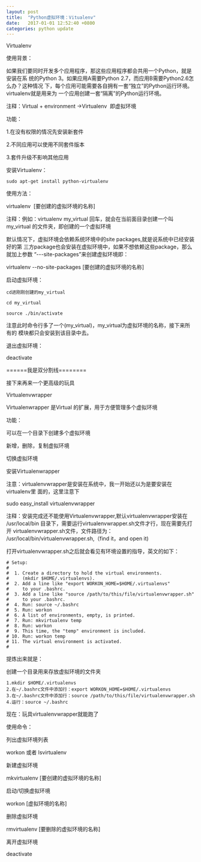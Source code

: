 ```yaml
---
layout: post
title:  "Python虚拟环境：Vitualenv"
date:   2017-01-01 12:52:40 +0800
categories: python update
---
```


Virtualenv

使用背景：

如果我们要同时开发多个应用程序，那这些应用程序都会共用一个Python，就是安装在系
统的Python 3。如果应用A需要Python 2.7，而应用B需要Python2.6怎么办？这种情况
下，每个应用可能需要各自拥有一套“独立”的Python运行环境。virtualenv就是用来为
一个应用创建一套“隔离”的Python运行环境。

注释：Virtual + environment ->Virtualenv  即虚拟环境

功能：

1.在没有权限的情况先安装新套件

2.不同应用可以使用不同套件版本

3.套件升级不影响其他应用

安装Virtualenv：
```
sudo apt-get install python-virtualenv
```

使用方法：

virtualenv  [要创建的虚拟环境的名称]

注释：例如：virtualenv my_virtual 回车，就会在当前面目录创建一个叫my_virtual
的文件夹，即创建的一个虚拟环境

默认情况下，虚拟环境会依赖系统环境中的site packages,就是说系统中已经安装好的第
三方package也会安装在虚拟环境中，如果不想依赖这些package，那么就加上参数
“---site-packages”来创建虚拟环境即：

virtualenv --no-site-packages [要创建的虚拟环境的名称]

启动虚拟环境：
```
cd进刚刚创建的my_virtual

cd my_virtual

source ./bin/activate
```

注意此时命令行多了一个(my_virtual)，my_virtual为虚拟环境的名称，接下来所有的
模块都只会安装到该目录中去。

退出虚拟环境：

deactivate

======我是双分割线========

接下来再来一个更高级的玩具

Virtualenvwrapper

Virtualenwrapper 是Virtual 的扩展，用于方便管理多个虚拟环境

功能：

可以在一个目录下创建多个虚拟环境

新增，删除，复制虚拟环境

切换虚拟环境

安装Virtualenwrapper

注意：virtualenvwrapper是安装在系统中，我一开始还以为是要安装在virtualenv里
面的，这里注意下

sudo easy_install virtualenvwrapper

注释：安装完成还不能使用Virtualenvwrapper,默认virtualenvwrapper安装在
/usr/local/bin 目录下，需要运行virtualenvwrapper.sh文件才行，现在需要先打开
virtualenvwrapper.sh文件，文件路径为：
/usr/local/bin/virtualenvwrapper.sh,（find it，and open it)

打开virtualenvwrapper.sh之后就会看见有环境设置的指导，英文的如下：

```
# Setup:
#
#  1. Create a directory to hold the virtual environments.
#     (mkdir $HOME/.virtualenvs).
#  2. Add a line like "export WORKON_HOME=$HOME/.virtualenvs"
#     to your .bashrc.
#  3. Add a line like "source /path/to/this/file/virtualenvwrapper.sh"
#     to your .bashrc.
#  4. Run: source ~/.bashrc
#  5. Run: workon
#  6. A list of environments, empty, is printed.
#  7. Run: mkvirtualenv temp
#  8. Run: workon
#  9. This time, the "temp" environment is included.
# 10. Run: workon temp
# 11. The virtual environment is activated.
#
```

提炼出来就是：

创建一个目录用来存放虚拟环境的文件夹

````
1.mkdir $HOME/.virtualenvs
2.在~/.bashrc文件中添加行：export WORKON_HOME=$HOME/.virtualenvs
3.在~/.bashrc文件中添加行：source /path/to/this/file/virtualenvwrapper.sh
4.运行：source ~/.bashrc
````

现在：玩具virtualenvwrapper就能跑了

使用命令：

列出虚拟环境列表

workon 或者 lsvirtualenv

新建虚拟环境

mkvirtualenv [要创建的虚拟环境的名称]

启动/切换虚拟环境

workon [虚拟环境的名称]

删除虚拟环境

rmvirtualenv [要删除的虚拟环境的名称]

离开虚拟环境

deactivate


